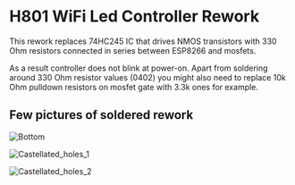 # H801 WiFi Led Controller Rework

This rework replaces 74HC245 IC that drives NMOS transistors with 330 Ohm resistors connected in series between ESP8266 and mosfets.

As a result controller does not blink at power-on. Apart from soldering around 330 Ohm resistor values (0402) you might also need to replace 10k Ohm pulldown resistors on mosfet gate with 3.3k ones for example.

## Few pictures of soldered rework

![Bottom](https://imgur.com/JyQBpLd.jpg)

![Castellated_holes_1](https://imgur.com/4sjXO8r.jpg)

![Castellated_holes_2](https://imgur.com/NyuBWcN.jpg)